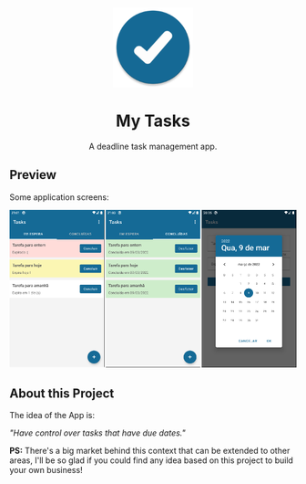 <p align="center">
  <img src="./assets/icon.png" width="140px" />
</p>

<h1 align="center">My Tasks</h1>
<p align="center">A deadline task management app.</p>

## Preview

Some application screens:

<img src="./assets/app-screens.png" />

## About this Project

The idea of the App is:

_"Have control over tasks that have due dates."_

**PS:** There's a big market behind this context that can be extended to other areas, I'll be so glad if you could find any idea based on this project to build your own business!